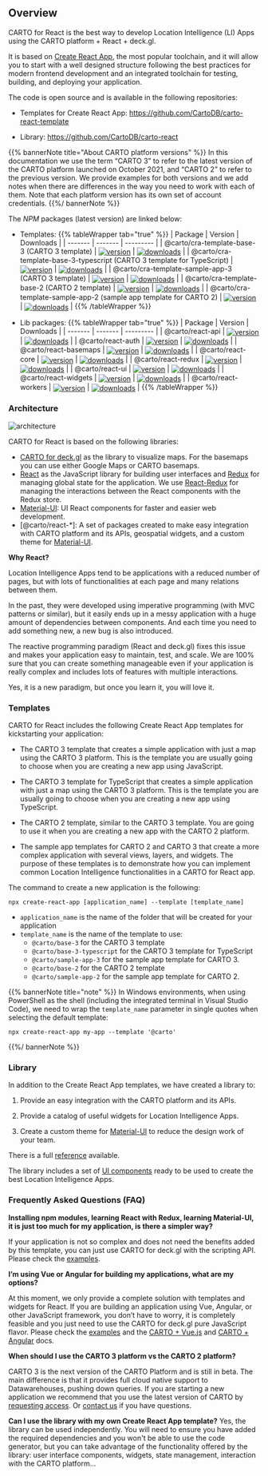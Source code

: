## Overview

CARTO for React is the best way to develop Location Intelligence (LI) Apps using the CARTO platform + React + deck.gl.


<asciinema-player src="/cast/react-basic-usage.cast" autoplay loop></asciinema-player>


It is based on [Create React App](https://github.com/facebook/create-react-app), the most popular toolchain, and it will allow you to start with a well designed structure following the best practices for modern frontend development and an integrated toolchain for testing, building, and deploying your application.

The code is open source and is available in the following repositories:

* Templates for Create React App: https://github.com/CartoDB/carto-react-template

* Library: https://github.com/CartoDB/carto-react

{{% bannerNote title="About CARTO platform versions" %}}
In this documentation we use the term “CARTO 3” to refer to the latest version of the CARTO platform launched on October 2021, and “CARTO 2” to refer to the previous version. We provide examples for both versions and we add notes when there are differences in the way you need to work with each of them. Note that each platform version has its own set of account credentials.
{{%/ bannerNote %}}

The *NPM* packages (latest version) are linked below:

- Templates: 
{{% tableWrapper tab="true" %}}
| Package | Version | Downloads |
| ------- | ------- | --------- |
| @carto/cra-template-base-3 (CARTO 3 template) | <a href="https://npmjs.org/package/@carto/cra-template-base-3">  <img src="https://img.shields.io/npm/v/@carto/cra-template-base-3.svg?style=flat-square" alt="version" style="margin-bottom: 0px; vertical-align: middle;" /></a> | <a href="https://npmjs.org/package/@carto/cra-template-base-3">  <img src="https://img.shields.io/npm/dt/@carto/cra-template-base-3.svg?style=flat-square" alt="downloads" style="margin-bottom: 0px; vertical-align: middle;" /></a> |
| @carto/cra-template-base-3-typescript (CARTO 3 template for TypeScript) | <a href="https://npmjs.org/package/@carto/cra-template-base-3-typescript">  <img src="https://img.shields.io/npm/v/@carto/cra-template-base-3-typescript.svg?style=flat-square" alt="version" style="margin-bottom: 0px; vertical-align: middle;" /></a> | <a href="https://npmjs.org/package/@carto/cra-template-base-3-typescript">  <img src="https://img.shields.io/npm/dt/@carto/cra-template-base-3-typescript.svg?style=flat-square" alt="downloads" style="margin-bottom: 0px; vertical-align: middle;" /></a> |
| @carto/cra-template-sample-app-3 (CARTO 3 template) | <a href="https://npmjs.org/package/@carto/cra-template-sample-app-3">  <img src="https://img.shields.io/npm/v/@carto/cra-template-sample-app-3.svg?style=flat-square" alt="version" style="margin-bottom: 0px; vertical-align: middle;" /></a> | <a href="https://npmjs.org/package/@carto/cra-template-sample-app-3">  <img src="https://img.shields.io/npm/dt/@carto/cra-template-sample-app-3.svg?style=flat-square" alt="downloads" style="margin-bottom: 0px; vertical-align: middle;" /></a> |
| @carto/cra-template-base-2 (CARTO 2 template) | <a href="https://npmjs.org/package/@carto/cra-template-base-2"><img src="https://img.shields.io/npm/v/@carto/cra-template-base-2.svg?style=flat-square" alt="version" style="margin-bottom: 0px; vertical-align: middle;" /></a> | <a href="https://npmjs.org/package/@carto/cra-template-base-2"> <img src="https://img.shields.io/npm/dt/@carto/cra-template-base-2.svg?style=flat-square" alt="downloads" style="margin-bottom: 0px; vertical-align: middle;" /></a> |
| @carto/cra-template-sample-app-2 (sample app template for CARTO 2) | <a href="https://npmjs.org/package/@carto/cra-template-sample-app-2"><img src="https://img.shields.io/npm/v/@carto/cra-template-sample-app-2.svg?style=flat-square" alt="version" style="margin-bottom: 0px; vertical-align: middle;" /></a> | <a href="https://npmjs.org/package/@carto/cra-template-sample-app-2"><img src="https://img.shields.io/npm/dt/@carto/cra-template-sample-app-2.svg?style=flat-square" alt="downloads" style="margin-bottom: 0px; vertical-align: middle;" /></a> |
{{% /tableWrapper %}}

- Lib packages:
{{% tableWrapper tab="true" %}}
| Package | Version | Downloads |
| ------- | ------- | --------- |
| @carto/react-api  | <a href="https://npmjs.org/package/@carto/react-api"><img src="https://img.shields.io/npm/v/@carto/react-api.svg?style=flat-square" alt="version" style="margin-bottom: 0px; vertical-align: middle;" /></a> | <a href="https://npmjs.org/package/@carto/react-api"><img src="https://img.shields.io/npm/dt/@carto/react-api.svg?style=flat-square" alt="downloads" style="margin-bottom: 0px; vertical-align: middle;" /></a> |
| @carto/react-auth  | <a href="https://npmjs.org/package/@carto/react-auth"><img src="https://img.shields.io/npm/v/@carto/react-auth.svg?style=flat-square" alt="version" style="margin-bottom: 0px; vertical-align: middle;" /></a> | <a href="https://npmjs.org/package/@carto/react-auth"><img src="https://img.shields.io/npm/dt/@carto/react-auth.svg?style=flat-square" alt="downloads" style="margin-bottom: 0px; vertical-align: middle;" /></a> |
| @carto/react-basemaps  | <a href="https://npmjs.org/package/@carto/react-basemaps"><img src="https://img.shields.io/npm/v/@carto/react-basemaps.svg?style=flat-square" alt="version" style="margin-bottom: 0px; vertical-align: middle;" /></a> | <a href="https://npmjs.org/package/@carto/react-basemaps"><img src="https://img.shields.io/npm/dt/@carto/react-basemaps.svg?style=flat-square" alt="downloads" style="margin-bottom: 0px; vertical-align: middle;" /></a> |
| @carto/react-core  | <a href="https://npmjs.org/package/@carto/react-core"><img src="https://img.shields.io/npm/v/@carto/react-core.svg?style=flat-square" alt="version" style="margin-bottom: 0px; vertical-align: middle;" /></a> | <a href="https://npmjs.org/package/@carto/react-core"><img src="https://img.shields.io/npm/dt/@carto/react-core.svg?style=flat-square" alt="downloads" style="margin-bottom: 0px; vertical-align: middle;" /></a> |
| @carto/react-redux  | <a href="https://npmjs.org/package/@carto/react-redux"><img src="https://img.shields.io/npm/v/@carto/react-redux.svg?style=flat-square" alt="version" style="margin-bottom: 0px; vertical-align: middle;" /></a> | <a href="https://npmjs.org/package/@carto/react-redux"><img src="https://img.shields.io/npm/dt/@carto/react-redux.svg?style=flat-square" alt="downloads" style="margin-bottom: 0px; vertical-align: middle;" /></a> |
| @carto/react-ui  | <a href="https://npmjs.org/package/@carto/react-ui"><img src="https://img.shields.io/npm/v/@carto/react-ui.svg?style=flat-square" alt="version" style="margin-bottom: 0px; vertical-align: middle;" /></a> | <a href="https://npmjs.org/package/@carto/react-ui"><img src="https://img.shields.io/npm/dt/@carto/react-ui.svg?style=flat-square" alt="downloads" style="margin-bottom: 0px; vertical-align: middle;" /></a> |
| @carto/react-widgets  | <a href="https://npmjs.org/package/@carto/react-widgets"><img src="https://img.shields.io/npm/v/@carto/react-widgets.svg?style=flat-square" alt="version" style="margin-bottom: 0px; vertical-align: middle;" /></a> | <a href="https://npmjs.org/package/@carto/react-widgets"><img src="https://img.shields.io/npm/dt/@carto/react-widgets.svg?style=flat-square" alt="downloads" style="margin-bottom: 0px; vertical-align: middle;" /></a> |
| @carto/react-workers  | <a href="https://npmjs.org/package/@carto/react-workers"><img src="https://img.shields.io/npm/v/@carto/react-workers.svg?style=flat-square" alt="version" style="margin-bottom: 0px; vertical-align: middle;" /></a> | <a href="https://npmjs.org/package/@carto/react-workers"><img src="https://img.shields.io/npm/dt/@carto/react-workers.svg?style=flat-square" alt="downloads" style="margin-bottom: 0px; vertical-align: middle;" /></a> |
{{% /tableWrapper %}}

### Architecture

![architecture](/img/react/architecture.png 'Architecture')

CARTO for React is based on the following libraries:

- [CARTO for deck.gl](https://carto.com/developers/deck-gl) as the library to visualize maps. For the basemaps you can use either Google Maps or CARTO basemaps.
- [React](https://reactjs.org/) as the JavaScript library for building user interfaces and [Redux](https://redux.js.org/) for managing global state for the application. We use [React-Redux](https://react-redux.js.org/) for managing the interactions between the React components with the Redux store.
- [Material-UI](https://material-ui.com/): UI React components for faster and easier web development.
- [@carto/react-*]: A set of packages created to make easy integration with CARTO platform and its APIs, geospatial widgets, and a custom theme for [Material-UI](https://material-ui.com/).

**Why React?**

Location Intelligence Apps tend to be applications with a reduced number of pages, but with lots of functionalities at each page and many relations between them.

In the past, they were developed using imperative programming (with MVC patterns or similar), but it easily ends up in a messy application with a huge amount of dependencies between components. And each time you need to add something new, a new bug is also introduced.

The reactive programming paradigm (React and deck.gl) fixes this issue and makes your application easy to maintain, test, and scale. We are 100% sure that you can create something manageable even if your application is really complex and includes lots of features with multiple interactions.

Yes, it is a new paradigm, but once you learn it, you will love it.

### Templates

CARTO for React includes the following Create React App templates for kickstarting your application:

- The CARTO 3 template that creates a simple application with just a map using the CARTO 3 platform. This is the template you are usually going to choose when you are creating a new app using JavaScript.

- The CARTO 3 template for TypeScript that creates a simple application with just a map using the CARTO 3 platform. This is the template you are usually going to choose when you are creating a new app using TypeScript.

- The CARTO 2 template, similar to the CARTO 3 template. You are going to use it when you are creating a new app with the CARTO 2 platform.

- The sample app templates for CARTO 2 and CARTO 3 that create a more complex application with several views, layers, and widgets. The purpose of these templates is to demonstrate how you can implement common Location Intelligence functionalities in a CARTO for React app.

The command to create a new application is the following:

```shell
npx create-react-app [application_name] --template [template_name]
```

- `application_name` is the name of the folder that will be created for your application
- `template_name` is the name of the template to use: 
  - `@carto/base-3` for the CARTO 3 template 
  - `@carto/base-3-typescript` for the CARTO 3 template for TypeScript
  - `@carto/sample-app-3` for the sample app template for CARTO 3.
  - `@carto/base-2` for the CARTO 2 template 
  - `@carto/sample-app-2` for the sample app template for CARTO 2.

{{% bannerNote title="note" %}}
In Windows environments, when using PowerShell as the shell (including the integrated terminal in Visual Studio Code), we need to wrap the `template_name` parameter in single quotes when selecting the default template:

```shell
npx create-react-app my-app --template '@carto'
```
{{%/ bannerNote %}}

### Library

In addition to the Create React App templates, we have created a library to:

1. Provide an easy integration with the CARTO platform and its APIs.

2. Provide a catalog of useful widgets for Location Intelligence Apps.

3. Create a custom theme for [Material-UI](https://material-ui.com/) to reduce the design work of your team.

There is a full [reference](../library-reference/introduction) available.

The library includes a set of [UI components](https://storybook-react.carto.com) ready to be used to create the best Location Intelligence Apps.

### Frequently Asked Questions (FAQ)

**Installing npm modules, learning React with Redux, learning Material-UI, it is just too much for my application, is there a simpler way?**

If your application is not so complex and does not need the benefits added by this template, you can just use CARTO for deck.gl with the scripting API. Please check the [examples](/deck-gl/examples/gallery).

**I’m using Vue or Angular for building my applications, what are my options?**

At this moment, we only provide a complete solution with templates and widgets for React. If you are building an application using Vue, Angular, or other JavaScript framework, you don’t have to worry, it is completely feasible and you just need to use the CARTO for deck.gl pure JavaScript flavor. Please check the [examples](https://github.com/CartoDB/viz-doc/tree/master/deck.gl/examples/pure-js) and the [CARTO + Vue.js](/vue) and [CARTO + Angular](/angular) docs.

**When should I use the CARTO 3 platform vs the CARTO 2 platform?**

CARTO 3 is the next version of the CARTO Platform and is still in beta. The main difference is that it provides full cloud native support to Datawarehouses, pushing down queries. If you are starting a new application we recommend that you use the latest version of CARTO by [requesting access](https://carto.com/carto3). Or [contact us](support@carto.com) if you have questions. 

**Can I use the library with my own Create React App template?**
Yes, the library can be used independently. You will need to ensure you have added the required dependencies and you won't be able to use the code generator, but you can take advantage of the functionality offered by the library: user interface components, widgets, state management, interaction with the CARTO platform...